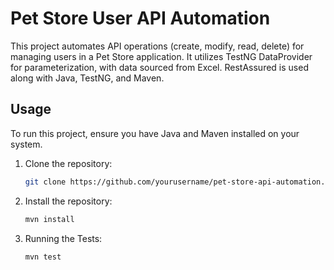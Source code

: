# Pet Store User API Automation

This project automates API operations (create, modify, read, delete) for managing users in a Pet Store application. It utilizes TestNG DataProvider for parameterization, with data sourced from Excel. RestAssured is used along with Java, TestNG, and Maven.

## Usage

To run this project, ensure you have Java and Maven installed on your system.

1. Clone the repository:
   ```bash
   git clone https://github.com/yourusername/pet-store-api-automation.git

2. Install the repository:
   ```bash
   mvn install

3. Running the Tests:
   ```bash
   mvn test



